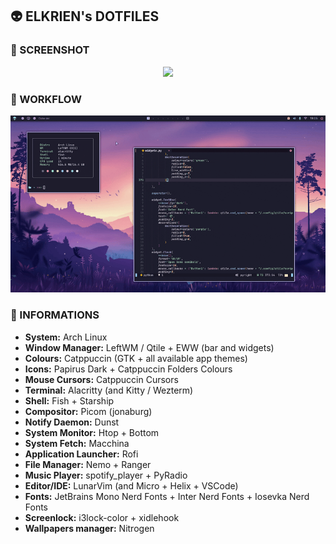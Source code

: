 ## 👽 ELKRIEN's DOTFILES

### 🦀 SCREENSHOT

<p align="center">
  <img src="https://raw.githubusercontent.com/elkrien/actina-dotfiles/main/assets/catrice.png"/>
</p>

### 🐍 WORKFLOW

<p align="center">
  <img src="https://raw.githubusercontent.com/elkrien/actina-dotfiles/main/assets/cat-leftwm.gif" width="600px"/>
</p>

### 🌼 INFORMATIONS

- **System:** Arch Linux
- **Window Manager:** LeftWM / Qtile + EWW (bar and widgets) 
- **Colours:** Catppuccin (GTK + all available app themes)
- **Icons:** Papirus Dark + Catppuccin Folders Colours
- **Mouse Cursors:** Catppuccin Cursors
- **Terminal:** Alacritty (and Kitty / Wezterm)
- **Shell:** Fish + Starship
- **Compositor:** Picom (jonaburg)
- **Notify Daemon:** Dunst
- **System Monitor:** Htop + Bottom
- **System Fetch:** Macchina
- **Application Launcher:** Rofi
- **File Manager:** Nemo + Ranger
- **Music Player:** spotify_player + PyRadio
- **Editor/IDE:** LunarVim (and Micro + Helix + VSCode)
- **Fonts:** JetBrains Mono Nerd Fonts + Inter Nerd Fonts + Iosevka Nerd Fonts
- **Screenlock:** i3lock-color + xidlehook
- **Wallpapers manager:** Nitrogen

